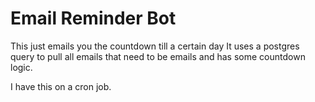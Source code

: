 # Email Reminder Bot
This just emails you the countdown till a certain day 
It uses a postgres query to pull all emails that need to be emails and has some countdown logic.

I have this on a cron job.
